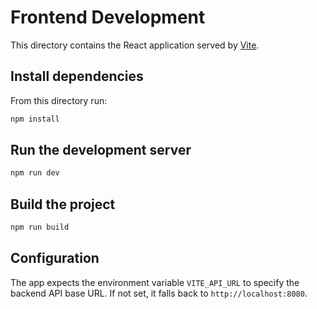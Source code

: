 # Frontend Development

This directory contains the React application served by [Vite](https://vitejs.dev/).

## Install dependencies

From this directory run:

```bash
npm install
```

## Run the development server

```bash
npm run dev
```

## Build the project

```bash
npm run build
```

## Configuration

The app expects the environment variable `VITE_API_URL` to specify the backend API base URL. If not set, it falls back to `http://localhost:8080`.
